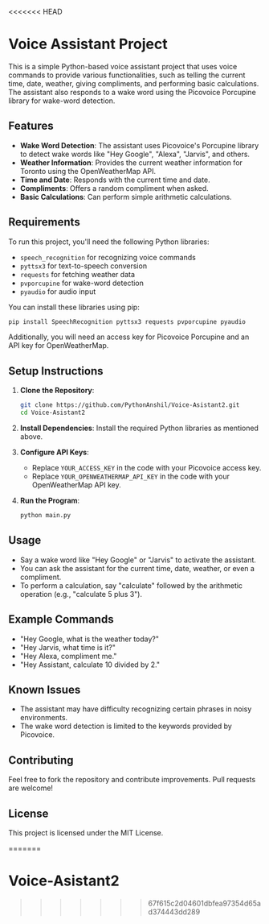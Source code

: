 <<<<<<< HEAD
# Voice Assistant Project

This is a simple Python-based voice assistant project that uses voice commands to provide various functionalities, such as telling the current time, date, weather, giving compliments, and performing basic calculations. The assistant also responds to a wake word using the Picovoice Porcupine library for wake-word detection.

## Features

- **Wake Word Detection**: The assistant uses Picovoice's Porcupine library to detect wake words like "Hey Google", "Alexa", "Jarvis", and others.
- **Weather Information**: Provides the current weather information for Toronto using the OpenWeatherMap API.
- **Time and Date**: Responds with the current time and date.
- **Compliments**: Offers a random compliment when asked.
- **Basic Calculations**: Can perform simple arithmetic calculations.

## Requirements

To run this project, you'll need the following Python libraries:

- `speech_recognition` for recognizing voice commands
- `pyttsx3` for text-to-speech conversion
- `requests` for fetching weather data
- `pvporcupine` for wake-word detection
- `pyaudio` for audio input

You can install these libraries using pip:

```sh
pip install SpeechRecognition pyttsx3 requests pvporcupine pyaudio
```

Additionally, you will need an access key for Picovoice Porcupine and an API key for OpenWeatherMap.

## Setup Instructions

1. **Clone the Repository**:
   ```sh
   git clone https://github.com/PythonAnshil/Voice-Asistant2.git
   cd Voice-Asistant2
   ```

2. **Install Dependencies**:
   Install the required Python libraries as mentioned above.

3. **Configure API Keys**:
   - Replace `YOUR_ACCESS_KEY` in the code with your Picovoice access key.
   - Replace `YOUR_OPENWEATHERMAP_API_KEY` in the code with your OpenWeatherMap API key.

4. **Run the Program**:
   ```sh
   python main.py
   ```

## Usage

- Say a wake word like "Hey Google" or "Jarvis" to activate the assistant.
- You can ask the assistant for the current time, date, weather, or even a compliment.
- To perform a calculation, say "calculate" followed by the arithmetic operation (e.g., "calculate 5 plus 3").

## Example Commands

- "Hey Google, what is the weather today?"
- "Hey Jarvis, what time is it?"
- "Hey Alexa, compliment me."
- "Hey Assistant, calculate 10 divided by 2."

## Known Issues

- The assistant may have difficulty recognizing certain phrases in noisy environments.
- The wake word detection is limited to the keywords provided by Picovoice.

## Contributing

Feel free to fork the repository and contribute improvements. Pull requests are welcome!

## License

This project is licensed under the MIT License.

=======
# Voice-Asistant2
>>>>>>> 67f615c2d04601dbfea97354d65ad374443dd289
